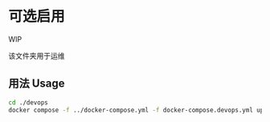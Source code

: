 # 可选启用

WIP

该文件夹用于运维

## 用法 Usage

```bash
cd ./devops
docker compose -f ../docker-compose.yml -f docker-compose.devops.yml up -d
```
